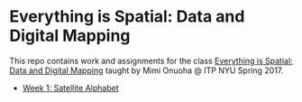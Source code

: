 # Everything is Spatial: Data and Digital Mapping
This repo contains work and assignments for the class [Everything is Spatial: Data and Digital Mapping](https://github.com/MimiOnuoha/Data-and-digital-mapping-ITP2017) taught by Mimi Onuoha @ ITP NYU Spring 2017.

- [Week 1: Satellite Alphabet](https://github.com/cvalenzuela/Data-and-Digital-Mapping/tree/master/week1)
